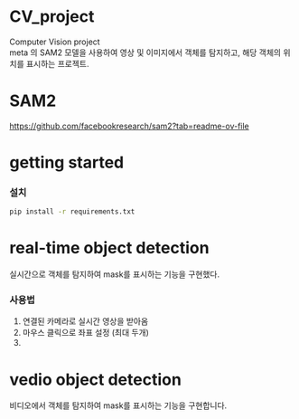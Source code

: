 # CV_project
Computer Vision project  
meta 의 SAM2 모델을 사용하여 영상 및 이미지에서 객체를 탐지하고, 해당 객체의 위치를 표시하는 프로젝트.
# SAM2
https://github.com/facebookresearch/sam2?tab=readme-ov-file

# getting started
### 설치
```bash
pip install -r requirements.txt
```

# real-time object detection
실시간으로 객체를 탐지하여 mask를 표시하는 기능을 구현했다.
### 사용법
1. 연결된 카메라로 실시간 영상을 받아옴
2. 마우스 클릭으로 좌표 설정 (최대 두개)
3. 

# vedio object detection
비디오에서 객체를 탐지하여 mask를 표시하는 기능을 구현합니다.
